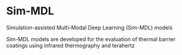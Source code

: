 # Sim-MDL
Simulation-assisted Multi-Modal Deep Learning (Sim-MDL) models 

Sim-MDL models are developed for the evaluation of thermal barrier coatings using infrared thermography and terahertz

